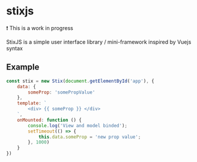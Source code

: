 # stixjs
:exclamation: This is a work in progress

StixJS is a simple user interface library / mini-framework inspired by Vuejs syntax

## Example
```js
const stix = new Stix(document.getElementById('app'), {
    data: {
        someProp: 'somePropValue'
    },
    template: `
        <div> {{ someProp }} </div>
    `,
    onMounted: function () {
        console.log('View and model binded');
        setTimeout(() => {
            this.data.someProp = 'new prop value';
        }, 1000)
    }
})
```